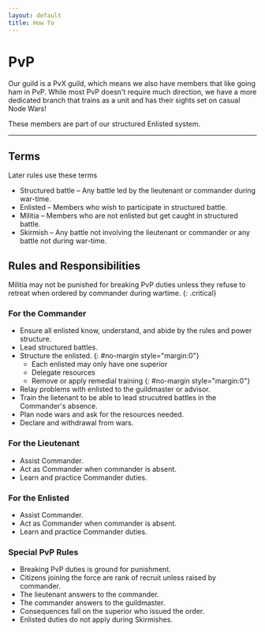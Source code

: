 ```yaml
---
layout: default
title: How To
---
```


# PvP

Our guild is a PvX guild, which means we also have members that like going ham in PvP. While most PvP doesn't require much direction, we have a more dedicated branch
that trains as a unit and has their sights set on casual Node Wars!

These members are part of our structured Enlisted system.

---

## Terms

Later rules use these terms

- Structured battle – Any battle led by the lieutenant or commander during war-time.
- Enlisted – Members who wish to participate in structured battle.
- Militia – Members who are not enlisted but get caught in structured battle.
- Skirmish – Any battle not involving the lieutenant or commander or any battle not during war-time.

## Rules and Responsibilities

Militia may not be punished for breaking PvP duties unless they refuse to retreat when ordered by commander during wartime.
{: .critical}

### For the Commander

- Ensure all enlisted know, understand, and abide by the rules and power structure.
- Lead structured battles.
- Structure the enlisted.
  {: #no-margin style="margin:0"}
  - Each enlisted may only have one superior
  - Delegate resources
  - Remove or apply remedial training
  {: #no-margin style="margin:0"}
- Relay problems with enlisted to the guildmaster or advisor.
- Train the lietenant to be able to lead strucutred battles in the Commander's absence.
- Plan node wars and ask for the resources needed.
- Declare and withdrawal from wars.

### For the Lieutenant

- Assist Commander.
- Act as Commander when commander is absent.
- Learn and practice Commander duties.

### For the Enlisted

- Assist Commander.
- Act as Commander when commander is absent.
- Learn and practice Commander duties.

### Special PvP Rules

- Breaking PvP duties is ground for punishment.
- Citizens joining the force are rank of recruit unless raised by commander.
- The lieutenant answers to the commander.
- The commander answers to the guildmaster.
- Consequences fall on the superior who issued the order.
- Enlisted duties do not apply during Skirmishes.
